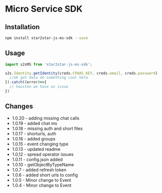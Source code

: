 Micro Service SDK
=================

Installation
------------

```bash
npm install star2star-js-ms-sdk --save
```

Usage
-----

```javascript
import s2sMS from 'star2star-js-ms-sdk';

s2s.Identity.getIdentity(creds.CPAAS_KEY, creds.email, creds.password).then((data)=>{
  //ok got data do something cool here
}).catch((error)=>{
  // houston we have an issue
})
```

Changes
-------

-	1.0.20 - adding missing chat calls
-	1.0.19 - added chat ms
-	1.0.18 - missing auth and short files
-	1.0.17 - shorturls, auth
-	1.0.16 - added groups
-	1.0.15 - event changing type
-	1.0.13 - updated readme
-	1.0,12 - spread operator issues
-	1.0.11 - config.json added
-	1.0.10 - getObjectByTypeName
-	1.0.7 - added refresh token
-	1.0.6 - added short urls to config
-	1.0.5 - Minor change to Event
-	1.0.4 - Minor change to Event
